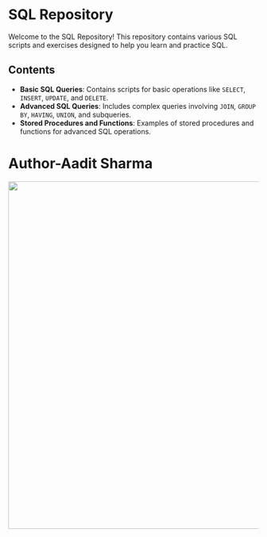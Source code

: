 # SQL Repository

Welcome to the SQL Repository! This repository contains various SQL scripts and exercises designed to help you learn and practice SQL.

## Contents

- **Basic SQL Queries**: Contains scripts for basic operations like `SELECT`, `INSERT`, `UPDATE`, and `DELETE`.
- **Advanced SQL Queries**: Includes complex queries involving `JOIN`, `GROUP BY`, `HAVING`, `UNION`, and subqueries.
- **Stored Procedures and Functions**: Examples of stored procedures and functions for advanced SQL operations.

<h1>Author-Aadit Sharma</h1>

<img src="https://th.bing.com/th/id/R.485c1b9a2393293b941844758155d7e4?rik=87hcLYB3SLkM7Q&pid=ImgRaw&r=0" width="800" height="700">


